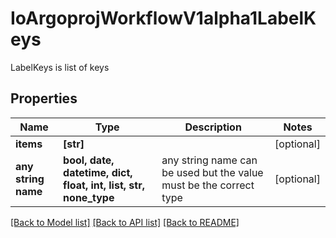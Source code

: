 # IoArgoprojWorkflowV1alpha1LabelKeys

LabelKeys is list of keys

## Properties
Name | Type | Description | Notes
------------ | ------------- | ------------- | -------------
**items** | **[str]** |  | [optional] 
**any string name** | **bool, date, datetime, dict, float, int, list, str, none_type** | any string name can be used but the value must be the correct type | [optional]

[[Back to Model list]](../README.md#documentation-for-models) [[Back to API list]](../README.md#documentation-for-api-endpoints) [[Back to README]](../README.md)


